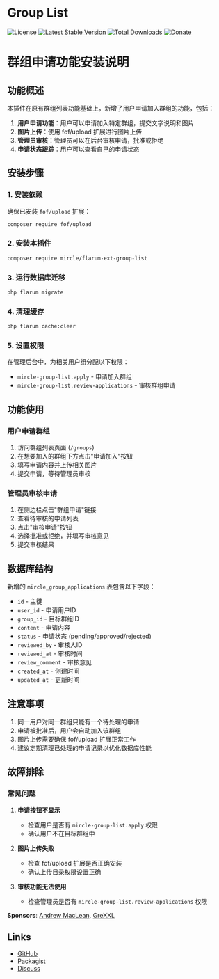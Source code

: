 # Group List

![License](https://img.shields.io/badge/license-MIT-blue.svg) [![Latest Stable Version](https://img.shields.io/packagist/v/mircle/flarum-ext-group-list.svg)](https://packagist.org/packages/mircle/flarum-ext-group-list) [![Total Downloads](https://img.shields.io/packagist/dt/mircle/flarum-ext-group-list.svg)](https://packagist.org/packages/mircle/flarum-ext-group-list) [![Donate](https://img.shields.io/badge/paypal-donate-yellow.svg)](https://www.paypal.me/mircle)


# 群组申请功能安装说明

## 功能概述

本插件在原有群组列表功能基础上，新增了用户申请加入群组的功能，包括：

1. **用户申请功能**：用户可以申请加入特定群组，提交文字说明和图片
2. **图片上传**：使用 fof/upload 扩展进行图片上传
3. **管理员审核**：管理员可以在后台审核申请，批准或拒绝
4. **申请状态跟踪**：用户可以查看自己的申请状态

## 安装步骤

### 1. 安装依赖

确保已安装 `fof/upload` 扩展：

```bash
composer require fof/upload
```

### 2. 安装本插件

```bash
composer require mircle/flarum-ext-group-list
```

### 3. 运行数据库迁移

```bash
php flarum migrate
```

### 4. 清理缓存
```bash
php flarum cache:clear
```

### 5. 设置权限

在管理后台中，为相关用户组分配以下权限：

- `mircle-group-list.apply` - 申请加入群组
- `mircle-group-list.review-applications` - 审核群组申请

## 功能使用

### 用户申请群组

1. 访问群组列表页面 (`/groups`)
2. 在想要加入的群组下方点击"申请加入"按钮
3. 填写申请内容并上传相关图片
4. 提交申请，等待管理员审核

### 管理员审核申请

1. 在侧边栏点击"群组申请"链接
2. 查看待审核的申请列表
3. 点击"审核申请"按钮
4. 选择批准或拒绝，并填写审核意见
5. 提交审核结果

## 数据库结构

新增的 `mircle_group_applications` 表包含以下字段：

- `id` - 主键
- `user_id` - 申请用户ID
- `group_id` - 目标群组ID
- `content` - 申请内容
- `status` - 申请状态 (pending/approved/rejected)
- `reviewed_by` - 审核人ID
- `reviewed_at` - 审核时间
- `review_comment` - 审核意见
- `created_at` - 创建时间
- `updated_at` - 更新时间

## 注意事项

1. 同一用户对同一群组只能有一个待处理的申请
2. 申请被批准后，用户会自动加入该群组
3. 图片上传需要确保 fof/upload 扩展正常工作
4. 建议定期清理已处理的申请记录以优化数据库性能

## 故障排除

### 常见问题

1. **申请按钮不显示**
   - 检查用户是否有 `mircle-group-list.apply` 权限
   - 确认用户不在目标群组中

2. **图片上传失败**
   - 检查 fof/upload 扩展是否正确安装
   - 确认上传目录权限设置正确

3. **审核功能无法使用**
   - 检查管理员是否有 `mircle-group-list.review-applications` 权限

**Sponsors**: [Andrew MacLean](https://andrewdmaclean.com/), [GreXXL](https://www.flarumde.com/)

## Links

- [GitHub](https://github.com/mircle/flarum-ext-group-list)
- [Packagist](https://packagist.org/packages/mircle/flarum-ext-group-list)
- [Discuss](https://discuss.flarum.org/d/25386)
